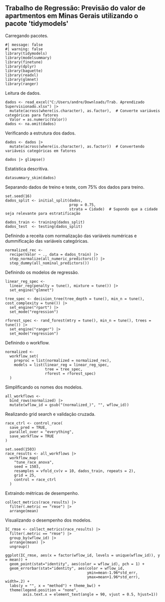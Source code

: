 ## Trabalho de Regressão: Previsão do valor de apartmentos em Minas Gerais utilizando o pacote 'tidymodels'

Carregando pacotes.

```{r}
#| message: false
#| warning: false
library(tidymodels)
library(modelsummary)
library(finetune)
library(dplyr)
library(baguette)
library(readxl)
library(glmnet)
library(ranger)
```

Leitura de dados.

```{r}
dados <- read_excel("C:/Users/andre/Downloads/Trab. Aprendizado Supervisionado.xlsx") |>
  mutate(across(where(is.character), as.factor),  # Converte variáveis categóricas para fatores
  Valor = as.numeric(Valor))  
dados <- na.omit(dados)
```

Verificando a estrutura dos dados.

```{r}
dados <- dados |> 
  mutate(across(where(is.character), as.factor))  # Convertendo variáveis categóricas em fatores

dados |> glimpse()
```

Estatística descritiva.

```{r}
datasummary_skim(dados)
```
Separando dados de treino e teste, com 75% dos dados para treino.

```{r}
set.seed(16)
dados_split <- initial_split(dados, 
                             prop = 0.75,
                             strata = Cidade)  # Supondo que a cidade seja relevante para estratificação

dados_train <- training(dados_split)
dados_test  <- testing(dados_split)
```

Definindo a receita com normalização das variáveis numéricas e dummificação das variáveis categóricas.

```{r}
normalized_rec <- 
  recipe(Valor ~ ., data = dados_train) |> 
  step_normalize(all_numeric_predictors()) |>
  step_dummy(all_nominal_predictors())
```

Definindo os modelos de regressão.

```{r}
linear_reg_spec <- 
  linear_reg(penalty = tune(), mixture = tune()) |> 
  set_engine("glmnet")

tree_spec <- decision_tree(tree_depth = tune(), min_n = tune(), cost_complexity = tune()) |> 
  set_engine("rpart") |> 
  set_mode("regression")

rforest_spec <- rand_forest(mtry = tune(), min_n = tune(), trees = tune()) |> 
  set_engine("ranger") |> 
  set_mode("regression")
```

Definindo o workflow.

```{r}
normalized <- 
  workflow_set(
    preproc = list(normalized = normalized_rec), 
    models = list(linear_reg = linear_reg_spec,
                  tree = tree_spec,
                  rforest = rforest_spec)
  )
```

Simplificando os nomes dos modelos.

```{r}
all_workflows <- 
  bind_rows(normalized) |> 
  mutate(wflow_id = gsub("(normalized_)", "", wflow_id))
```

Realizando grid search e validação cruzada.

```{r}
race_ctrl <- control_race(
  save_pred = TRUE,
  parallel_over = "everything",
  save_workflow = TRUE
)

set.seed(1503)
race_results <- all_workflows |>
  workflow_map(
    "tune_race_anova",
    seed = 1503,
    resamples = vfold_cv(v = 10, dados_train, repeats = 2),
    grid = 25,
    control = race_ctrl
  )
```
Extraindo métricas de desempenho.

```{r}
collect_metrics(race_results) |> 
  filter(.metric == "rmse") |>
  arrange(mean)
```
Visualizando o desempenho dos modelos.

```{r}
IC_rmse <- collect_metrics(race_results) |> 
  filter(.metric == "rmse") |> 
  group_by(wflow_id) |>
  arrange(mean) |> 
  ungroup()

ggplot(IC_rmse, aes(x = factor(wflow_id, levels = unique(wflow_id)), y = mean)) +
  geom_point(stat="identity", aes(color = wflow_id), pch = 1) +
  geom_errorbar(stat="identity", aes(color = wflow_id, 
                                     ymin=mean-1.96*std_err,
                                     ymax=mean+1.96*std_err), width=.2) + 
  labs(y = "", x = "method") + theme_bw() +
  theme(legend.position = "none",
        axis.text.x = element_text(angle = 90, vjust = 0.5, hjust=1))
```
